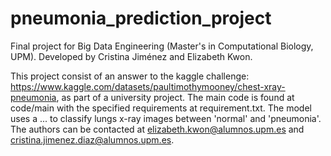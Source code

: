 # pneumonia_prediction_project
Final project for Big Data Engineering (Master's in Computational Biology, UPM). Developed by Cristina Jiménez and Elizabeth Kwon.

This project consist of an answer to the kaggle challenge: https://www.kaggle.com/datasets/paultimothymooney/chest-xray-pneumonia, as part of a university project. The main code is found at code/main with the specified requirements at requirement.txt. The model uses a ... to classify lungs x-ray images between 'normal' and 'pneumonia'. The authors can be contacted at elizabeth.kwon@alumnos.upm.es and cristina.jimenez.diaz@alumnos.upm.es. 
